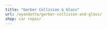 ```yaml
---
title: "Gerber Collision & Glass"
url: /wyandotte/gerber-collision-and-glass/
shop: car repair
---
```


